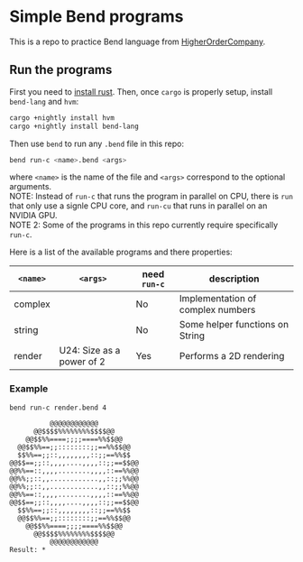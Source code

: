 # Simple Bend programs

This is a repo to practice Bend language from [HigherOrderCompany](https://higherorderco.com/).

## Run the programs

First you need to [install rust](https://rustup.rs). Then, once `cargo` is properly setup, install `bend-lang` and `hvm`:
```bash
cargo +nightly install hvm
cargo +nightly install bend-lang
```

Then use `bend` to run any `.bend` file in this repo:
```bash
bend run-c <name>.bend <args>
```
where `<name>` is the name of the file and `<args>` correspond to the optional arguments.  
NOTE: Instead of `run-c` that runs the program in parallel on CPU, there is `run` that only use a signle CPU core, and `run-cu` that runs in parallel on an NVIDIA GPU.  
NOTE 2: Some of the programs in this repo currently require specifically `run-c`.

Here is a list of the available programs and there properties:

| `<name>` | `<args>` | need `run-c` | description |
|----------|----------|--------------|-------------|
| complex  |          | No           | Implementation of complex numbers |
| string   |          | No           | Some helper functions on String |
| render   | U24: Size as a power of 2 | Yes | Performs a 2D rendering |

### Example


```
bend run-c render.bend 4

          @@@@@@@@@@@@          
      @@$$$$%%%%%%%%$$$$@@      
    @@$$%%====;;;;====%%$$@@    
  @@$$%%==;;::::::::;;==%%$$@@  
  $$%%==;;::,,,,,,,,::;;==%%$$  
@@$$==;;::,,,,....,,,,::;;==$$@@
@@%%==::,,,,........,,,,::==%%@@
@@%%;;::,,............,,::;;%%@@
@@%%;;::,,............,,::;;%%@@
@@%%==::,,,,........,,,,::==%%@@
@@$$==;;::,,,,....,,,,::;;==$$@@
  $$%%==;;::,,,,,,,,::;;==%%$$  
  @@$$%%==;;::::::::;;==%%$$@@  
    @@$$%%====;;;;====%%$$@@    
      @@$$$$%%%%%%%%$$$$@@      
          @@@@@@@@@@@@          
Result: *
```
